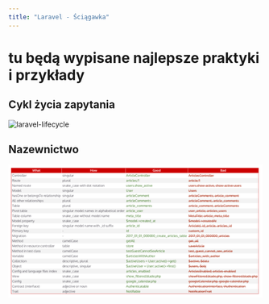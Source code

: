 ```yaml
---
title: "Laravel - Ściągawka"
---
```



# tu będą wypisane najlepsze praktyki i przykłady


## Cykl życia zapytania
![laravel-lifecycle](./../assets/images/laravel-lifecycle.avif)


## Nazewnictwo
![nazewnictwo.jpg](./../assets/images/laravel_naming_convictions.png)